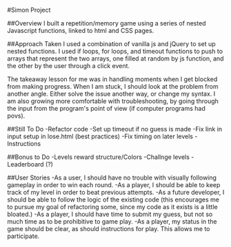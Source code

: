 #Simon Project

##Overview
I built a repetition/memory game using a series of nested Javascript functions, linked to html and CSS pages.

##Approach Taken
I used a combination of vanilla js and jQuery to set up nested functions.  I used if loops, for loops, and timeout functions to push to arrays that represent the two arrays, one filled at random by js function, and the other by the user through a click event.

The takeaway lesson for me was in handling moments when I get blocked from making progress.  When I am stuck, I should look at the problem from another angle.  Either solve the issue another way, or change my syntax.  I am also growing more comfortable with troubleshooting, by going through the input from the program's point of view (if computer programs had povs).

##Still To Do
-Refactor code
-Set up timeout if no guess is made
-Fix link in input setup in lose.html (best practices)
-Fix timing on later levels
-Instructions

##Bonus to Do
-Levels reward structure/Colors
-Challnge levels
-Leaderboard (?)

##User Stories
-As a user, I should have no trouble with visually following gameplay in order to win each round.
-As a player, I should be able to keep track of my level in order to beat previous attempts.
-As a future developer, I should be able to follow the logic of the existing code (this encourages me to pursue my goal of refactoring some, since my code as it exists is a little bloated.)
-As a player, I should have time to submit my guess, but not so much time as to be prohibitive to game play.
-As a player, my status in the game should be clear, as should instructions for play.  This allows me to participate.
